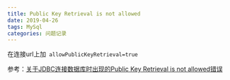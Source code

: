 ```yaml
---
title: Public Key Retrieval is not allowed
date: 2019-04-26
tags: MySql
categories: 问题记录
---
```


在连接url上加` allowPublicKeyRetrieval=true`

参考：[关于JDBC连接数据库时出现的Public Key Retrieval is not allowed错误](https://blog.csdn.net/Yuriey/article/details/80423504)